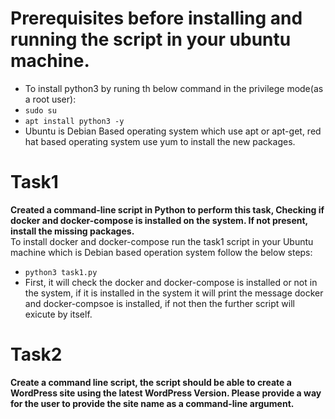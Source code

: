 # Prerequisites before installing and running the script in your ubuntu machine.
* To install python3 by runing th below command in the privilege mode(as a root user):
* `sudo su`
* `apt install python3 -y`
*  Ubuntu is Debian Based operating system which use apt or apt-get, red hat based operating system use yum to install the new packages.
# Task1 
**Created a command-line script in Python to perform this task, Checking if docker and docker-compose is installed on the system. If not present, install the missing 
packages.**
<br>
To install docker and docker-compose run the task1 script in your Ubuntu machine which is Debian based operation system follow the below steps:
* `python3 task1.py`
* First, it will check the docker and docker-compose is installed or not in the system, if it is installed in the system it will print the message docker and docker-compsoe is installed, if not then the further script will exicute by itself.
# Task2
**Create a command line script, the script should be able to create a WordPress site using the latest WordPress Version. Please provide a way for the user to provide the site name as a command-line argument.**
  
